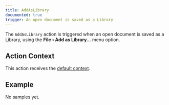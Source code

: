```yaml
---
title: AddAsLibrary
documented: true
trigger: An open document is saved as a Library
---
```


The `AddAsLibrary` action is triggered when an open document is saved as a Library, using the **File › Add as Library…** menu option.

## Action Context

This action receives the [default context](/guides/action-api/#action-contexts).

## Example

No samples yet.